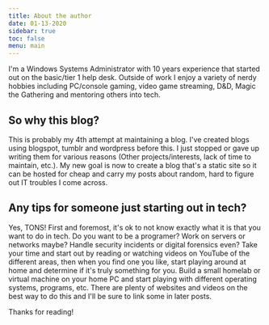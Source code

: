 ```yaml
---
title: About the author
date: 01-13-2020
sidebar: true
toc: false
menu: main
---
```


I'm a Windows Systems Administrator with 10 years experience that started out on the basic/tier 1 help desk. Outside of work I enjoy a variety of nerdy hobbies including PC/console gaming, video game streaming, D&D, Magic the Gathering and mentoring others into tech. 


## So why this blog?

This is probably my 4th attempt at maintaining a blog. I've created blogs using blogspot, tumblr and wordpress before this. I just stopped or gave up writing them for various reasons (Other projects/interests, lack of time to maintain, etc.). My new goal is now to create a blog that's a static site so it can be hosted for cheap and carry my posts about random, hard to figure out IT troubles I come across. 

## Any tips for someone just starting out in tech?
Yes, TONS! First and foremost, it's ok to not know exactly what it is that you want to do in tech. Do you want to be a programer? Work on servers or networks maybe? Handle security incidents or digital forensics even? Take your time and start out by reading or watching videos on YouTube of the different areas, then when you find one you like, start playing around at home and determine if it's truly something for you. Build a small homelab or virtual machine on your home PC and start playing with different operating systems, programs, etc. There are plenty of websites and videos on the best way to do this and I'll be sure to link some in later posts.   

Thanks for reading!
